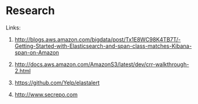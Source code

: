 Research
========

Links:

1. http://blogs.aws.amazon.com/bigdata/post/Tx1E8WC98K4TB7T/-Getting-Started-with-Elasticsearch-and-span-class-matches-Kibana-span-on-Amazon

2. http://docs.aws.amazon.com/AmazonS3/latest/dev/crr-walkthrough-2.html

3. https://github.com/Yelp/elastalert

4. http://www.secrepo.com


